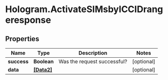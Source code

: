# Hologram.ActivateSIMsbyICCIDrangeresponse

## Properties
Name | Type | Description | Notes
------------ | ------------- | ------------- | -------------
**success** | **Boolean** | Was the request successful? | [optional] 
**data** | [**[Data2]**](Data2.md) |  | [optional] 


